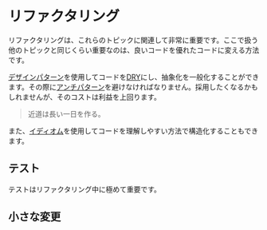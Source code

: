 # リファクタリング

リファクタリングは、これらのトピックに関連して非常に重要です。ここで扱う他のトピックと同じくらい重要なのは、良いコードを優れたコードに変える方法です。

[デザインパターン](../patterns/index.md)を使用してコードを[DRY]にし、抽象化を一般化することができます。その際に[アンチパターン](../anti_patterns/index.md)を避けなければなりません。採用したくなるかもしれませんが、そのコストは利益を上回ります。

> 近道は長い一日を作る。

また、[イディオム](../idioms/index.md)を使用してコードを理解しやすい方法で構造化することもできます。

## テスト

テストはリファクタリング中に極めて重要です。

## 小さな変更

[DRY]: https://en.wikipedia.org/wiki/Don%27t_repeat_yourself

